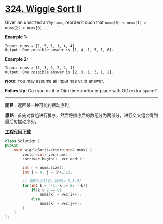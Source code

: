 # [324. Wiggle Sort II](https://leetcode.com/problems/wiggle-sort-ii/)

Given an unsorted array `nums`, reorder it such that `nums[0] < nums[1] > nums[2] < nums[3]...`.

**Example 1:**

```
Input: nums = [1, 5, 1, 1, 6, 4]
Output: One possible answer is [1, 4, 1, 5, 1, 6].
```

**Example 2:**

```
Input: nums = [1, 3, 2, 2, 3, 1]
Output: One possible answer is [2, 3, 1, 3, 1, 2].
```

**Note:**
You may assume all input has valid answer.

**Follow Up:**
Can you do it in O(n) time and/or in-place with O(1) extra space?

-----

**题目**：返回某一种可能的摆动序列。

**思路**：首先对数组进行排序，然后将排序后的数组分为两部分，进行交叉组合得到最后的摆动序列。

[**工程代码下载**](https://github.com/shenkh/leetcode)

```cpp
class Solution {
public:
    void wiggleSort(vector<int>& nums) {
        vector<int> vec(nums);
        sort(vec.begin(), vec.end());

        int n = nums.size();
        int i = 0, j = (n+1)/2;

        // 需要从后往前，如例[4,5,5,6]
        for(int k = n-1; k >= 0; --k){
            if(k % 2 == 0)
                nums[k] = vec[i++];
            else
                nums[k] = vec[j++];
        }
    }
};
```
